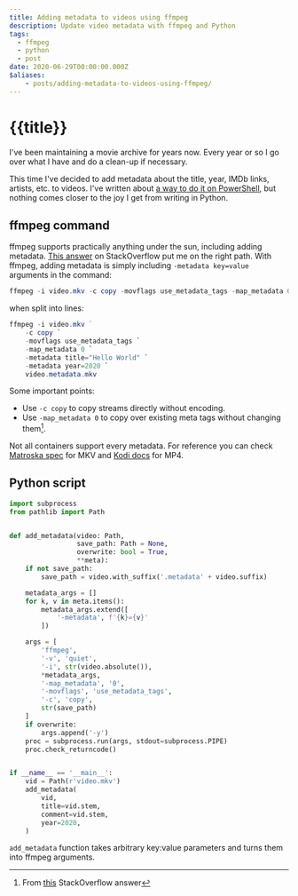 ```yaml
---
title: Adding metadata to videos using ffmpeg
description: Update video metadata with ffmpeg and Python
tags:
  - ffmpeg
  - python
  - post
date: 2020-06-29T00:00:00.000Z
$aliases:
    - posts/adding-metadata-to-videos-using-ffmpeg/
---
```

# {{title}}

I've been maintaining a movie archive for years now. Every year or so I go over what I have and do a clean-up if necessary.

This time I've decided to add metadata about the title, year, IMDb links, artists, etc. to videos. I've written about [a way to do it on PowerShell][metadata], but nothing comes closer to the joy I get from writing in Python.

## ffmpeg command
ffmpeg supports practically anything under the sun, including adding metadata. [This answer][ffmpeg_addmeta] on StackOverflow put me on the right path. With ffmpeg, adding metadata is simply including `-metadata key=value` arguments in the command:

```powershell
ffmpeg -i video.mkv -c copy -movflags use_metadata_tags -map_metadata 0 -metadata title="Hello World" -metadata year=2020 video.metadata.mkv
```

when split into lines:

```powershell
ffmpeg -i video.mkv ` 
    -c copy `
    -movflags use_metadata_tags `
    -map_metadata 0 `
    -metadata title="Hello World" `
    -metadata year=2020 `
    video.metadata.mkv
```

Some important points:
- Use `-c copy` to copy streams directly without encoding.
- Use `-map_metadata 0` to copy over existing meta tags without changing them[^ffmpeg_keepmeta].

Not all containers support every metadata. For reference you can check [Matroska spec][matroska] for MKV and [Kodi docs][kodi] for MP4.

## Python script

```python
import subprocess
from pathlib import Path


def add_metadata(video: Path,
                 save_path: Path = None,
                 overwrite: bool = True,
                 **meta):
    if not save_path:
        save_path = video.with_suffix('.metadata' + video.suffix)

    metadata_args = []
    for k, v in meta.items():
        metadata_args.extend([
            '-metadata', f'{k}={v}'
        ])

    args = [
        'ffmpeg',
        '-v', 'quiet',
        '-i', str(video.absolute()),
        *metadata_args,
        '-map_metadata', '0',
        '-movflags', 'use_metadata_tags',
        '-c', 'copy',
        str(save_path)
    ]
    if overwrite:
        args.append('-y')
    proc = subprocess.run(args, stdout=subprocess.PIPE)
    proc.check_returncode()


if __name__ == '__main__':
    vid = Path(r'video.mkv')
    add_metadata(
        vid,
        title=vid.stem,
        comment=vid.stem,
        year=2020,
    )

```

`add_metadata` function takes arbitrary key:value parameters and turns them into ffmpeg arguments.




[metadata]: /posts/powershell-file-metadata-guide/#video-metadata
[matroska]: https://www.matroska.org/technical/tagging.html
[kodi]: https://kodi.wiki/view/Video_file_tagging#Supported_Tags
[ffmpeg_addmeta]: https://stackoverflow.com/a/11479066/5298150
[ffmpeg_keepmeta]: https://video.stackexchange.com/questions/23741/how-to-prevent-ffmpeg-from-dropping-metadata

[^ffmpeg_keepmeta]: From [this][ffmpeg_keepmeta] StackOverflow answer